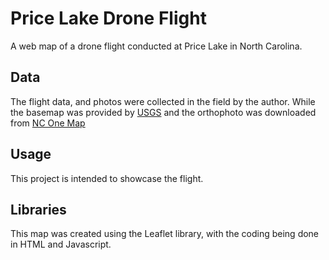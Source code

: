 # Price Lake Drone Flight
A web map of a drone flight conducted at Price Lake in North Carolina. 

## Data
The flight data, and photos were collected in the field by the author. While the basemap was provided by [USGS](https://usgs.gov/) and the orthophoto was downloaded from [NC One Map](https://www.nconemap.gov/)

## Usage 
This project is intended to showcase the flight.

## Libraries 
This map was created using the Leaflet library, with the coding being done in HTML and Javascript. 

